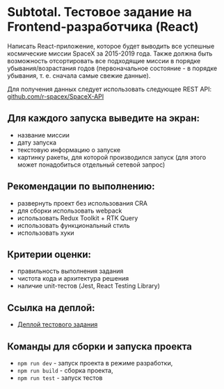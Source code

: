 
# Subtotal. Тестовое задание на Frontend-разработчика (React)

Написать  React-приложение, которое будет выводить все успешные космические миссии SpaceX за 2015-2019 года. Также должна быть возможность отсортировать все подходящие миссии в порядке убывания/возрастания годов (первоначальное состояние - в порядке убывания, т. е. сначала самые свежие данные).


Для получения данных следует использовать следующее REST API: [github.com/r-spacex/SpaceX-API](https://github.com/r-spacex/SpaceX-API)

## Для каждого запуска выведите на экран:
* название миссии
* дату запуска
* текстовую информацию о запуске
* картинку ракеты, для которой производился запуск (для этого может понадобиться отдельный сетевой запрос)

## Рекомендации по выполнению:
* развернуть проект без использования CRA
* для сборки использовать webpack
* использовать Redux Toolkit + RTK Query
* использовать функциональный стиль
* использовать хуки

## Критерии оценки:
* правильность выполнения задания
* чистота кода и архитектура решения
* наличие unit-тестов (Jest, React Testing Library)

## Ссылка на деплой:
* [Деплой тестового задания](https://test-react-app-owp9.onrender.com)

## Команды для сборки и запуска проекта
- `npm run dev` - запуск проекта в режиме разработки,
- `npm run build` - сборка проекта,
- `npm run test` - запуск тестов
